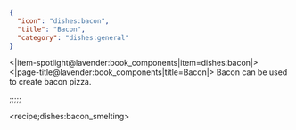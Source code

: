 ```json
{
  "icon": "dishes:bacon",
  "title": "Bacon",
  "category": "dishes:general"
}
```

<|item-spotlight@lavender:book_components|item=dishes:bacon|>
<|page-title@lavender:book_components|title=Bacon|>
Bacon can be used to create bacon pizza.

;;;;;

<recipe;dishes:bacon_smelting>

